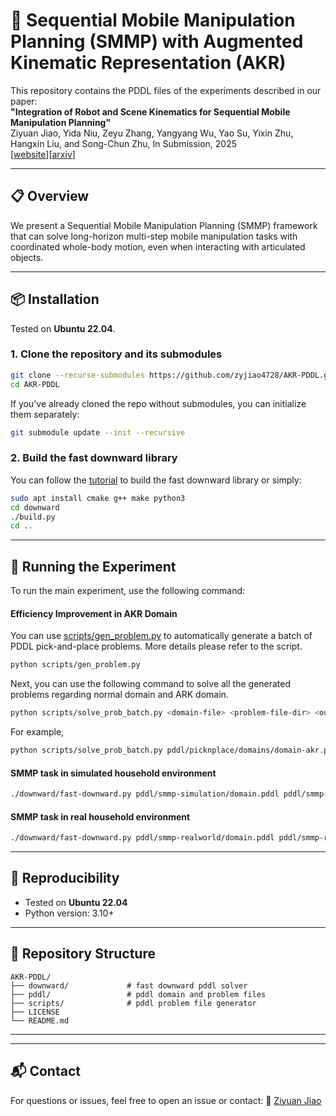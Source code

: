 # 🦾 Sequential Mobile Manipulation Planning (SMMP) with Augmented Kinematic Representation (AKR)

This repository contains the PDDL files of the experiments described in our paper:  
**"Integration of Robot and Scene Kinematics for Sequential Mobile Manipulation Planning"**  
Ziyuan Jiao, Yida Niu, Zeyu Zhang, Yangyang Wu, Yao Su, Yixin Zhu, Hangxin Liu, and Song-Chun Zhu, In Submission, 2025  
[[website](https://aug-kin-rep.github.io/)][[arxiv](https://aug-kin-rep.github.io/)]

---

## 📋 Overview

We present a Sequential Mobile Manipulation Planning (SMMP) framework that can solve long-horizon multi-step mobile manipulation tasks with coordinated whole-body motion, even when interacting with articulated objects. 

---

## 📦 Installation

Tested on **Ubuntu 22.04**.

### 1. Clone the repository and its submodules

```bash
git clone --recurse-submodules https://github.com/zyjiao4728/AKR-PDDL.git
cd AKR-PDDL
```

If you've already cloned the repo without submodules, you can initialize them separately:

```bash
git submodule update --init --recursive
```

### 2. Build the fast downward library

You can follow the [tutorial](https://github.com/aibasel/downward/blob/main/BUILD.md) to build the fast downward library or simply:

```bash
sudo apt install cmake g++ make python3
cd downward
./build.py
cd ..
```

---

## 🚀 Running the Experiment

To run the main experiment, use the following command:

#### Efficiency Improvement in AKR Domain

You can use [scripts/gen_problem.py](scripts/gen_problem.py) to automatically generate a batch of PDDL pick-and-place problems. More details please refer to the script.

```bash
python scripts/gen_problem.py
```

Next, you can use the following command to solve all the generated problems regarding normal domain and ARK domain.

```bash
python scripts/solve_prob_batch.py <domain-file> <problem-file-dir> <output-dir>
```

For example,
```bash
python scripts/solve_prob_batch.py pddl/picknplace/domains/domain-akr.pddl pddl/picknplace/problems pddl/picknplace/results
```

#### SMMP task in simulated household environment

```bash
./downward/fast-downward.py pddl/smmp-simulation/domain.pddl pddl/smmp-simulation/problem.pddl --search "lazy_greedy([ff()], preferred=[ff()])"
```

#### SMMP task in real household environment

```bash
./downward/fast-downward.py pddl/smmp-realworld/domain.pddl pddl/smmp-realworld/problem.pddl --search "lazy_greedy([ff()], preferred=[ff()])"
```


---

## 🧪 Reproducibility

* Tested on **Ubuntu 22.04**
* Python version: 3.10+

---

## 📁 Repository Structure

```
AKR-PDDL/
├── downward/             # fast downward pddl solver
├── pddl/                 # pddl domain and problem files
├── scripts/              # pddl problem file generator
├── LICENSE
└── README.md
```

---

<!-- ## 📝 Citation

If you find this work useful, please consider citing:

```
@inproceedings{yourcitation2025,
  title={Your Paper Title},
  author={Author, A. and Collaborator, B.},
  booktitle={Conference on XYZ},
  year={2025}
}
``` -->

---

## 📬 Contact

For questions or issues, feel free to open an issue or contact:
📧 [Ziyuan Jiao](mailto:jiaoziyuan@bigai.ai)

<!-- ---

## 🛠 Acknowledgements

This project uses \[list any third-party libraries or frameworks]. Special thanks to \[contributors, institutions, etc.].

```

Let me know if you'd like this tailored to a specific paper title, directory layout, or experiment type (e.g., RL training, motion planning, control simulation).
``` -->
